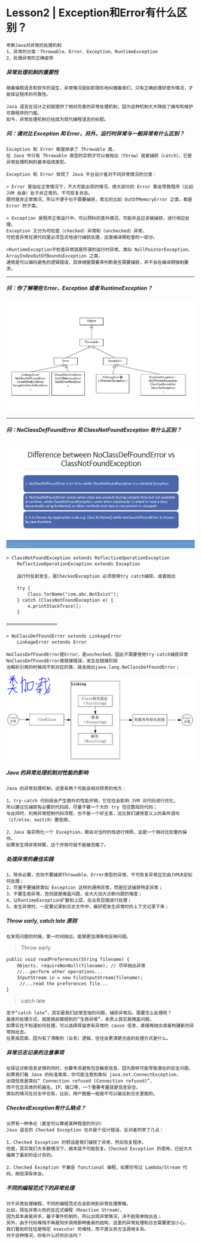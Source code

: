 # Lesson2 | Exception和Error有什么区别？
	考察Java对异常的处理机制
	1、异常的分类：Throwable、Error、Exception、RuntimeException
	2、处理异常的正确姿势

##### 异常处理机制的重要性
	随着编程语言和软件的诞生，异常情况就如影随形地纠缠着我们，只有正确处理好意外情况，才能保证程序的可靠性。

	Java 语言在设计之初就提供了相对完善的异常处理机制，因为这种机制大大降低了编写和维护可靠程序的门槛。
	如今，异常处理机制已经成为现代编程语言的标配。

##### 问：请对比 Exception 和 Error，另外，运行时异常与一般异常有什么区别？
	Exception 和 Error 都是继承了 Throwable 类，
	在 Java 中只有 Throwable 类型的实例才可以被抛出（throw）或者捕获（catch），它是异常处理机制的基本组成类型。

	Exception 和 Error 体现了 Java 平台设计者对不同异常情况的分类：
	
	> Error 是指在正常情况下，不大可能出现的情况，绝大部分的 Error 都会导致程序（比如 JVM 自身）处于非正常的、不可恢复状态。
	既然是非正常情况，所以不便于也不需要捕获，常见的比如 OutOfMemoryError 之类，都是 Error 的子类。
	
	> Exception 是程序正常运行中，可以预料的意外情况，可能并且应该被捕获，进行相应处理。
	Exception 又分为可检查（checked）异常和（unchecked）异常，
	可检查异常在源代码里必须显式地进行捕获处理，这是编译期检查的一部分。
	
	>RuntimeException不检查异常就是所谓的运行时异常，类似 NullPointerException、ArrayIndexOutOfBoundsException 之类，
	通常是可以编码避免的逻辑错误，具体根据需要来判断是否需要捕获，并不会在编译期强制要求。
	
---
##### 问：你了解哪些 Error、Exception 或者 RuntimeException？
![](img/Exception.png)	

---
##### 问：NoClassDefFoundError 和 ClassNotFoundException 有什么区别？
![](img/ClassNotFoundException.png)

	> ClassNotFoundException extends ReflectiveOperationException 
		ReflectiveOperationException extends Exception 	
		
		运行时反射发生，是CheckedException 必须使用try catch捕获，或者抛出

		try {
			Class.forName("com.abc.NotExist");
		} catch (ClassNotFoundException e) {
			e.printStackTrace();
		}
	
	>>>>>>>>>>>>>>>>>>>

	> NoClassDefFoundError extends LinkageError
		LinkageError extends Error
		
	NoClassDefFoundError是Error，是unchecked，因此不需要使用try-catch捕获异常
	NoClassDefFoundError是链接错误，发生在链接阶段
	当解析引用的时候找不到对应的类，就会抛出java.lang.NoClassDefFoundError；
![](img/NoClassDefFoundError.png)


##### Java 的异常处理机制对性能的影响
	Java 的异常处理机制，这里有两个可能会相对昂贵的地方：

	1、try-catch 代码段会产生额外的性能开销，它往往会影响 JVM 对代码进行优化，
	所以建议仅捕获有必要的代码段，尽量不要一个大的 try 包住整段的代码；
	与此同时，利用异常控制代码流程，也不是一个好主意，远比我们通常意义上的条件语句（if/else、switch）要低效。
	
	2、Java 每实例化一个 Exception，都会对当时的栈进行快照，这是一个相对比较重的操作。
	如果发生得非常频繁，这个开销可就不能被忽略了。

##### 处理异常的最佳实践
	1、除非必要，否则不要捕获Throwable、Error类型的异常，不可恢复异常应交由JVM决定如何处理；
	2、尽量不要捕获类似 Exception 这样的通用异常，而是应该捕获特定异常；
	3、不要生吞异常，否则就是掩盖问题，会大大加大诊断问题的难度；
	4、让RuntimeException扩散到上层，在业务层面进行处理；
	5、发生异常时，一定要记录到日志文件中，最好把发生异常时的上下文记录下来；

##### Throw early, catch late 原则
	在发现问题的时候，第一时间抛出，能够更加清晰地反映问题。
	

> Throw early
> 
	public void readPreferences(String filename) {
	    Objects. requireNonNull(filename); // 尽早抛出异常
	    //...perform other operations... 
	    InputStream in = new FileInputStream(filename);
	     //...read the preferences file...
	}

> catch late
> 
	至于“catch late”，其实是我们经常苦恼的问题，捕获异常后，需要怎么处理呢？
	最差的处理方式，就是我前面提到的“生吞异常”，本质上其实是掩盖问题。
	如果实在不知道如何处理，可以选择保留原有异常的 cause 信息，直接再抛出或者构建新的异常抛出去。
	在更高层面，因为有了清晰的（业务）逻辑，往往会更清楚合适的处理方式是什么。

##### 异常日志记录的注意事项
	在保证诊断信息足够的同时，也要考虑避免包含敏感信息，因为那样可能导致潜在的安全问题。
	如果我们看 Java 的标准类库，你可能注意到类似 java.net.ConnectException，
	出错信息是类似“ Connection refused (Connection refused)”，
	而不包含具体的机器名、IP、端口等，一个重要考量就是信息安全。
	类似的情况在日志中也有，比如，用户数据一般是不可以输出到日志里面的。

##### CheckedException有什么缺点？
	业界有一种争论（甚至可以算是某种程度的共识）
	Java 语言的 Checked Exception 也许是个设计错误，反对者列举了几点：

	1、Checked Exception 的假设是我们捕获了异常，然后恢复程序。
	但是，其实我们大多数情况下，根本就不可能恢复。Checked Exception 的使用，已经大大偏离了最初的设计目的。

	2、Checked Exception 不兼容 functional 编程，如果你写过 Lambda/Stream 代码，相信深有体会。


##### 不同的编程范式下的异常处理
	对于异常处理编程，不同的编程范式也会影响到异常处理策略，
	比如，现在非常火热的反应式编程（Reactive Stream），
	因为其本身是异步、基于事件机制的，所以出现异常情况，决不能简单抛出去；
	另外，由于代码堆栈不再是同步调用那种垂直的结构，这里的异常处理和日志需要更加小心，
	我们看到的往往是特定 executor 的堆栈，而不是业务方法调用关系。
	对于这种情况，你有什么好的办法吗？
